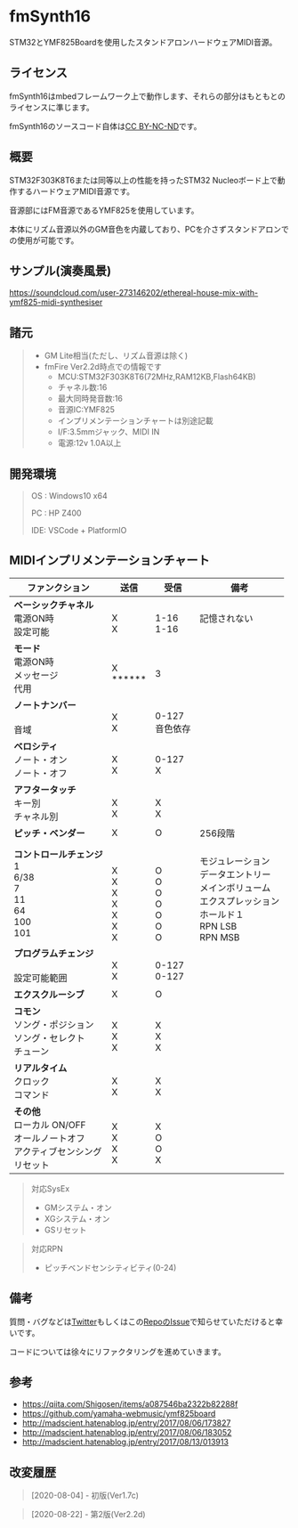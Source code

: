 # fmSynth16

STM32とYMF825Boardを使用したスタンドアロンハードウェアMIDI音源。



## ライセンス

fmSynth16はmbedフレームワーク上で動作します、それらの部分はもともとのライセンスに準じます。

fmSynth16のソースコード自体は[CC BY-NC-ND](https://creativecommons.org/licenses/by-nc-nd/4.0/deed.ja)です。



## 概要

STM32F303K8T6または同等以上の性能を持ったSTM32 Nucleoボード上で動作するハードウェアMIDI音源です。

音源部にはFM音源であるYMF825を使用しています。

本体にリズム音源以外のGM音色を内蔵しており、PCを介さずスタンドアロンでの使用が可能です。

## サンプル(演奏風景)

https://soundcloud.com/user-273146202/ethereal-house-mix-with-ymf825-midi-synthesiser

## 諸元

> - GM Lite相当(ただし、リズム音源は除く)
> - fmFire Ver2.2d時点での情報です
>   - MCU:STM32F303K8T6(72MHz,RAM12KB,Flash64KB)
>   - チャネル数:16
>   - 最大同時発音数:16
>   - 音源IC:YMF825
>   - インプリメンテーションチャートは別途記載
>   - I/F:3.5mmジャック、MIDI IN
>   - 電源:12v 1.0A以上



## 開発環境

> OS : Windows10 x64
>
> PC : HP Z400
>
> IDE: VSCode + PlatformIO




## MIDIインプリメンテーションチャート

| ファンクション                                               | 送信                                         | 受信                                         | 備考                                                         |
| ------------------------------------------------------------ | -------------------------------------------- | -------------------------------------------- | ------------------------------------------------------------ |
| **ベーシックチャネル**<br>電源ON時<br>設定可能               | <br>X<br>X                                   | <br>1-16<br>1-16                             | 記憶されない                                                 |
| **モード**<br>電源ON時<br>メッセージ<br>代用                 | <br>X<br>\*\*\*\*\*\*                        | <br>3<br>                                    |                                                              |
| **ノートナンバー**<br><br>音域                               | <br>X<br>X                                   | <br>0-127<br>音色依存                        |                                                              |
| **ベロシティ**<br>ノート・オン<br>ノート・オフ<br>           | <br>X<br>X                                   | <br>0-127<br>X                               |                                                              |
| **アフタータッチ**<br>キー別<br>チャネル別                   | <br>X<br>X                                   | <br>X<br>X                                   |                                                              |
| **ピッチ・ベンダー**                                         | X                                            | O                                            | 256段階                                                      |
| **コントロールチェンジ**<br>1<br/>6/38<br/>7<br/>11<br/>64<br/>100<br/>101 | <br><br/>X<br>X<br>X<br>X<br>X<br>X<br>X<br> | <br/><br>O<br>O<br>O<br>O<br>O<br>O<br>O<br> | <br>モジュレーション<br/>データエントリー<br/>メインボリューム<br/>エクスプレッション<br/>ホールド１<br/>RPN LSB<br/>RPN MSB |
| **プログラムチェンジ**<br/><br/>設定可能範囲                 | <br/>X<br/>X                                 | <br/>0-127<br/>0-127                         |                                                              |
| **エクスクルーシブ**                                         | X                                            | O                                            |                                                              |
| **コモン**<br/>ソング・ポジション<br/>ソング・セレクト<br/>チューン | <br/>X<br/>X<br/>X                           | <br/>X<br/>X<br/>X                           |                                                              |
| **リアルタイム**<br/>クロック<br/>コマンド                   | <br/>X<br/>X                                 | <br/>X<br/>X                                 |                                                              |
| **その他**<br/>ローカル ON/OFF<br/>オールノートオフ<br/>アクティブセンシング<br/>リセット | <br/>X<br/>X<br/>X<br/>X                     | <br/>X<br/>O<br/>O<br/>X                     |                                                              |

> 対応SysEx
>
> - GMシステム・オン
> - XGシステム・オン
> - GSリセット



> 対応RPN
>
> - ピッチベンドセンシティビティ(0-24)

## 備考

質問・バグなどは[Twitter](twitter.com/status/LunaTsukinashi)もしくはこの[RepoのIssue](https://github.com/Xi80/fmFire/issues)で知らせていただけると幸いです。

コードについては徐々にリファクタリングを進めていきます。

## 参考

- https://qiita.com/Shigosen/items/a087546ba2322b82288f
- https://github.com/yamaha-webmusic/ymf825board
- http://madscient.hatenablog.jp/entry/2017/08/06/173827
- http://madscient.hatenablog.jp/entry/2017/08/06/183052
- http://madscient.hatenablog.jp/entry/2017/08/13/013913

## 改変履歴

> [2020-08-04] - 初版(Ver1.7c)

> [2020-08-22] - 第2版(Ver2.2d)


